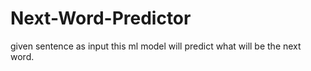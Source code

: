 # Next-Word-Predictor
given sentence as input this ml model will predict what will be the next word.
